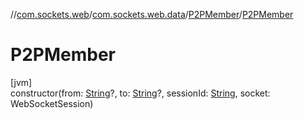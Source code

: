 //[com.sockets.web](../../../index.md)/[com.sockets.web.data](../index.md)/[P2PMember](index.md)/[P2PMember](-p2-p-member.md)

# P2PMember

[jvm]\
constructor(from: [String](https://kotlinlang.org/api/latest/jvm/stdlib/kotlin/-string/index.html)?, to: [String](https://kotlinlang.org/api/latest/jvm/stdlib/kotlin/-string/index.html)?, sessionId: [String](https://kotlinlang.org/api/latest/jvm/stdlib/kotlin/-string/index.html), socket: WebSocketSession)
